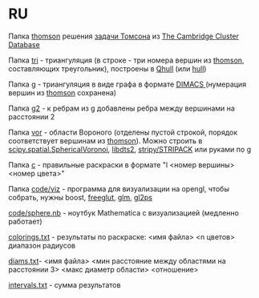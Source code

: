 # RU
Папка [thomson](/thomson/) решения [задачи Томсона](https://en.wikipedia.org/wiki/Thomson_problem) из [The Cambridge Cluster Database](http://www-wales.ch.cam.ac.uk/~wales/CCD/Thomson/table.html)

Папка [tri](/tri/) - триангуляция (в строке - три номера вершин из [thomson](/thomson/), составляющих треугольник), построены в [Qhull](http://www.qhull.org/) (или [hull](http://www.netlib.org/voronoi/hull.html))

Папка [g](/g/) - триангуляция в виде графа в формате [DIMACS ](http://lcs.ios.ac.cn/~caisw/Resource/about_DIMACS_graph_format.txt) (нумерация вершин из [thomson](/thomson/) сохранена)

Папка [g2](/g2/) - к ребрам из [g](/g/) добавлены ребра между вершинами на расстоянии 2

Папка [vor](/vor/) - области Вороного (отделены пустой строкой, порядок соответствует вершинам из [thomson](/thomson/)). Можно строить в [scipy.spatial.SphericalVoronoi](https://docs.scipy.org/doc/scipy-0.18.1/reference/generated/scipy.spatial.SphericalVoronoi.html), [libdts2](https://github.com/fmi-alg/libdts2), [stripy/STRIPACK](https://github.com/underworldcode/stripy) или руками по [g](/g/)

Папка [c](/c/) - правильные раскраски в формате "l <номер вершины> <номер цвета>"

Папка [code/viz](/code/viz) - программа для визуализации на opengl, чтобы собрать, нужны boost, [freeglut](http://freeglut.sourceforge.net/), [glm](https://glm.g-truc.net/0.9.9/index.html), [gl2ps](http://geuz.org/gl2ps/)

[code/sphere.nb](code/sphere.nb) - ноутбук Mathematica с визуализацией (медленно работает)

[colorings.txt](colorings.txt) - результаты по раскраске: <имя файла> <n цветов> диапазон радиусов

[diams.txt](diams.txt)- <имя файла> <мин расстояние между областями на расстоянии 3> <макс диаметр области> <отношение>

[intervals.txt](intervals.txt) - сумма результатов


